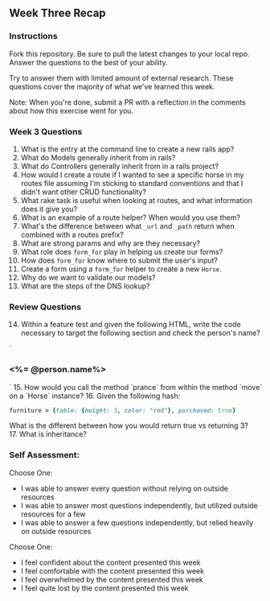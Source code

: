 ## Week Three Recap

### Instructions
Fork this repository. Be sure to pull the latest changes to your local repo. Answer the questions to the best of your ability.

Try to answer them with limited amount of external research. These questions cover the majority of what we've learned this week.

Note: When you're done, submit a PR with a reflection in the comments about how this exercise went for you.

### Week 3 Questions

1. What is the entry at the command line to create a new rails app?
2. What do Models generally inherit from in rails?
3. What do Controllers generally inherit from in a rails project?
4. How would I create a route if I wanted to see a specific horse in my routes file assuming I'm sticking to standard conventions and that I didn't want other CRUD functionality?
5. What rake task is useful when looking at routes, and what information does it give you?
6. What is an example of a route helper? When would you use them?
7. What's the difference between what `_url` and `_path` return when combined with a routes prefix?
8. What are strong params and why are they necessary?
9. What role does `form_for` play in helping us create our forms?
10. How does `form_for` know where to submit the user's input?
11. Create a form using a `form_for` helper to create a new `Horse`.
12. Why do we want to validate our models?
13. What are the steps of the DNS lookup?

### Review Questions
14. Within a feature test and given the following HTML, write the code necessary to target the following section and check the person's name?

  `<section id="personal-info">
    <h3><%= @person.name%></h3>
   </section>
  `
15. How would you call the method `prance` from within the method `move` on a `Horse` instance?
16. Given the following hash:

```ruby
furniture = {table: {height: 3, color: "red"}, purchased: true}
```
What is the different between how you would return true vs returning 3?  
17. What is inheritance?

### Self Assessment:
Choose One:
* I was able to answer every question without relying on outside resources
* I was able to answer most questions independently, but utilized outside resources for a few
* I was able to answer a few questions independently, but relied heavily on outside resources

Choose One:
* I feel confident about the content presented this week
* I feel comfortable with the content presented this week
* I feel overwhelmed by the content presented this week
* I feel quite lost by the content presented this week
